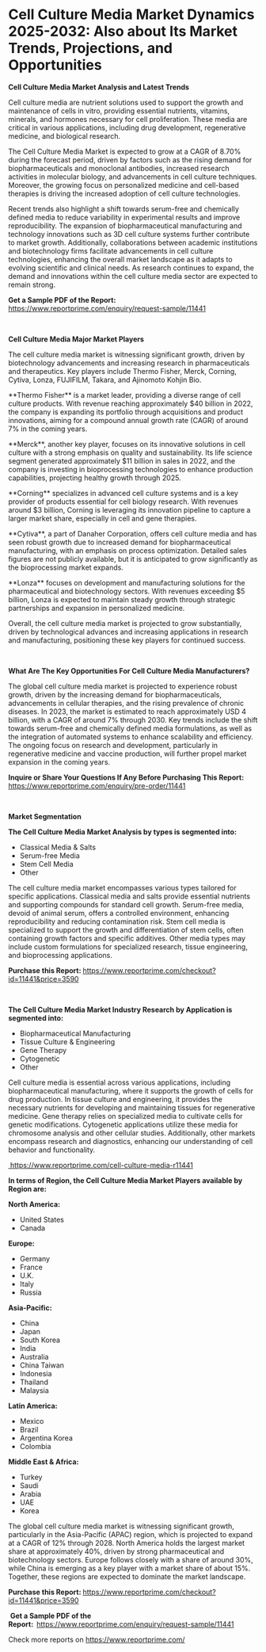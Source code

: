 <p><h1>Cell Culture Media Market Dynamics 2025-2032: Also about Its Market Trends, Projections, and Opportunities</h1></p><p><strong>Cell Culture Media Market Analysis and Latest Trends</strong></p>
<p><p>Cell culture media are nutrient solutions used to support the growth and maintenance of cells in vitro, providing essential nutrients, vitamins, minerals, and hormones necessary for cell proliferation. These media are critical in various applications, including drug development, regenerative medicine, and biological research.</p><p>The Cell Culture Media Market is expected to grow at a CAGR of 8.70% during the forecast period, driven by factors such as the rising demand for biopharmaceuticals and monoclonal antibodies, increased research activities in molecular biology, and advancements in cell culture techniques. Moreover, the growing focus on personalized medicine and cell-based therapies is driving the increased adoption of cell culture technologies.</p><p>Recent trends also highlight a shift towards serum-free and chemically defined media to reduce variability in experimental results and improve reproducibility. The expansion of biopharmaceutical manufacturing and technology innovations such as 3D cell culture systems further contribute to market growth. Additionally, collaborations between academic institutions and biotechnology firms facilitate advancements in cell culture technologies, enhancing the overall market landscape as it adapts to evolving scientific and clinical needs. As research continues to expand, the demand and innovations within the cell culture media sector are expected to remain strong.</p></p>
<p><strong>Get a Sample PDF of the Report:&nbsp;</strong> <a href="https://www.reportprime.com/enquiry/request-sample/11441?utm_campaign=2989&utm_medium=2&utm_source=Github&utm_content=ia&utm_term=20032025&utm_id=cell-culture-media">https://www.reportprime.com/enquiry/request-sample/11441</a></p>
<p>&nbsp;</p>
<p><strong>Cell Culture Media Major Market Players</strong></p>
<p><p>The cell culture media market is witnessing significant growth, driven by biotechnology advancements and increasing research in pharmaceuticals and therapeutics. Key players include Thermo Fisher, Merck, Corning, Cytiva, Lonza, FUJIFILM, Takara, and Ajinomoto Kohjin Bio.</p><p>**Thermo Fisher** is a market leader, providing a diverse range of cell culture products. With revenue reaching approximately $40 billion in 2022, the company is expanding its portfolio through acquisitions and product innovations, aiming for a compound annual growth rate (CAGR) of around 7% in the coming years.</p><p>**Merck**, another key player, focuses on its innovative solutions in cell culture with a strong emphasis on quality and sustainability. Its life science segment generated approximately $11 billion in sales in 2022, and the company is investing in bioprocessing technologies to enhance production capabilities, projecting healthy growth through 2025.</p><p>**Corning** specializes in advanced cell culture systems and is a key provider of products essential for cell biology research. With revenues around $3 billion, Corning is leveraging its innovation pipeline to capture a larger market share, especially in cell and gene therapies.</p><p>**Cytiva**, a part of Danaher Corporation, offers cell culture media and has seen robust growth due to increased demand for biopharmaceutical manufacturing, with an emphasis on process optimization. Detailed sales figures are not publicly available, but it is anticipated to grow significantly as the bioprocessing market expands.</p><p>**Lonza** focuses on development and manufacturing solutions for the pharmaceutical and biotechnology sectors. With revenues exceeding $5 billion, Lonza is expected to maintain steady growth through strategic partnerships and expansion in personalized medicine.</p><p>Overall, the cell culture media market is projected to grow substantially, driven by technological advances and increasing applications in research and manufacturing, positioning these key players for continued success.</p></p>
<p>&nbsp;</p>
<p><strong>What Are The Key Opportunities For Cell Culture Media Manufacturers?</strong></p>
<p><p>The global cell culture media market is projected to experience robust growth, driven by the increasing demand for biopharmaceuticals, advancements in cellular therapies, and the rising prevalence of chronic diseases. In 2023, the market is estimated to reach approximately USD 4 billion, with a CAGR of around 7% through 2030. Key trends include the shift towards serum-free and chemically defined media formulations, as well as the integration of automated systems to enhance scalability and efficiency. The ongoing focus on research and development, particularly in regenerative medicine and vaccine production, will further propel market expansion in the coming years.</p></p>
<p><strong>Inquire or Share Your Questions If Any Before Purchasing This Report:</strong> <a href="https://www.reportprime.com/enquiry/pre-order/11441?utm_campaign=2989&utm_medium=2&utm_source=Github&utm_content=ia&utm_term=20032025&utm_id=cell-culture-media">https://www.reportprime.com/enquiry/pre-order/11441</a></p>
<p>&nbsp;</p>
<p><strong>Market Segmentation</strong></p>
<p><strong>The Cell Culture Media Market Analysis by types is segmented into:</strong></p>
<p><ul><li>Classical Media & Salts</li><li>Serum-free Media</li><li>Stem Cell Media</li><li>Other</li></ul></p>
<p><p>The cell culture media market encompasses various types tailored for specific applications. Classical media and salts provide essential nutrients and supporting compounds for standard cell growth. Serum-free media, devoid of animal serum, offers a controlled environment, enhancing reproducibility and reducing contamination risk. Stem cell media is specialized to support the growth and differentiation of stem cells, often containing growth factors and specific additives. Other media types may include custom formulations for specialized research, tissue engineering, and bioprocessing applications.</p></p>
<p><strong>Purchase this Report:&nbsp;</strong><a href="https://www.reportprime.com/checkout?id=11441&price=3590&utm_campaign=2989&utm_medium=2&utm_source=Github&utm_content=ia&utm_term=20032025&utm_id=cell-culture-media">https://www.reportprime.com/checkout?id=11441&price=3590</a></p>
<p>&nbsp;</p>
<p><strong>The Cell Culture Media Market Industry Research by Application is segmented into:</strong></p>
<p><ul><li>Biopharmaceutical Manufacturing</li><li>Tissue Culture & Engineering</li><li>Gene Therapy</li><li>Cytogenetic</li><li>Other</li></ul></p>
<p><p>Cell culture media is essential across various applications, including biopharmaceutical manufacturing, where it supports the growth of cells for drug production. In tissue culture and engineering, it provides the necessary nutrients for developing and maintaining tissues for regenerative medicine. Gene therapy relies on specialized media to cultivate cells for genetic modifications. Cytogenetic applications utilize these media for chromosome analysis and other cellular studies. Additionally, other markets encompass research and diagnostics, enhancing our understanding of cell behavior and functionality.</p></p>
<p><a href="https://www.reportprime.com/cell-culture-media-r11441?utm_campaign=2989&utm_medium=2&utm_source=Github&utm_content=ia&utm_term=20032025&utm_id=cell-culture-media">&nbsp;https://www.reportprime.com/cell-culture-media-r11441</a></p>
<p><strong>In terms of Region, the Cell Culture Media Market Players available by Region are:</strong></p>
<p>
    <p> <strong> North America: </strong>
        <ul>
            <li>United States</li>
            <li>Canada</li>
        </ul>
        </p> 
    <p> <strong> Europe: </strong>
        <ul>
            <li>Germany</li>
            <li>France</li>
            <li>U.K.</li>
            <li>Italy</li>
            <li>Russia</li>
        </ul>
        </p> 
    <p> <strong> Asia-Pacific: </strong>
        <ul>
            <li>China</li>
            <li>Japan</li>
            <li>South Korea</li>
            <li>India</li>
            <li>Australia</li>
            <li>China Taiwan</li>
            <li>Indonesia</li>
            <li>Thailand</li>
            <li>Malaysia</li>
        </ul>
        </p> 
    <p> <strong> Latin America: </strong>
        <ul>
            <li>Mexico</li>
            <li>Brazil</li>
            <li>Argentina Korea</li>
            <li>Colombia</li>
        </ul>
        </p> 
    <p> <strong> Middle East & Africa: </strong>
        <ul>
            <li>Turkey</li>
            <li>Saudi</li>
            <li>Arabia</li>
            <li>UAE</li>
            <li>Korea</li>
        </ul>
    </p>
    </p>
<p><p>The global cell culture media market is witnessing significant growth, particularly in the Asia-Pacific (APAC) region, which is projected to expand at a CAGR of 12% through 2028. North America holds the largest market share at approximately 40%, driven by strong pharmaceutical and biotechnology sectors. Europe follows closely with a share of around 30%, while China is emerging as a key player with a market share of about 15%. Together, these regions are expected to dominate the market landscape.</p></p>
<p><strong>Purchase this Report: </strong><a href="https://www.reportprime.com/checkout?id=11441&price=3590&utm_campaign=2989&utm_medium=2&utm_source=Github&utm_content=ia&utm_term=20032025&utm_id=cell-culture-media">https://www.reportprime.com/checkout?id=11441&price=3590</a></p>
<p>&nbsp;<strong>Get a Sample PDF of the Report:&nbsp;&nbsp;</strong><a href="https://www.reportprime.com/enquiry/request-sample/11441?utm_campaign=2989&utm_medium=2&utm_source=Github&utm_content=ia&utm_term=20032025&utm_id=cell-culture-media">https://www.reportprime.com/enquiry/request-sample/11441</a></p>
<p><strong></strong></p>
<p>Check more reports on <a href="https://www.reportprime.com/?utm_campaign=2989&utm_medium=2&utm_source=Github&utm_content=ia&utm_term=20032025&utm_id=cell-culture-media">https://www.reportprime.com/</a></p>
